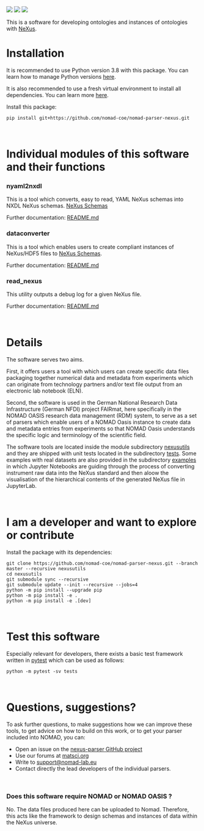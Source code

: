 <img src="https://github.com/nomad-coe/nomad-parser-nexus/actions/workflows/pytest.yml/badge.svg?event=push">
<img src="https://github.com/nomad-coe/nomad-parser-nexus/actions/workflows/pylint.yml/badge.svg?event=push">
<img src="https://img.shields.io/badge/python-3.8-green.svg">

<br/>

This is a software for developing ontologies and instances of ontologies with
[NeXus](https://www.nexusformat.org/).

# Installation

It is recommended to use Python version 3.8 with this package. You can learn how to manage Python versions [here](https://github.com/pyenv/pyenv).

It is also recommended to use a fresh virtual environment to install all dependencies. You can learn more [here](https://realpython.com/python-virtual-environments-a-primer/).

Install this package:

```console
pip install git+https://github.com/nomad-coe/nomad-parser-nexus.git
```

<br/>

# Individual modules of this software and their functions

### **nyaml2nxdl**

This is a tool which converts, easy to read, YAML NeXus schemas into NXDL NeXus schemas. [NeXus Schemas](https://nexusformat.org)

Further documentation: [README.md](nexusutils/nyaml2nxdl/README.md)

### **dataconverter**

This is a tool which enables users to create compliant instances of NeXus/HDF5 files to [NeXus Schemas](https://nexusformat.org).

Further documentation: [README.md](nexusutils/dataconverter/README.md)

### **read_nexus**
This utility outputs a debug log for a given NeXus file.

Further documentation: [README.md](nexusutils/nexus/README.md)

<br/>

# Details
The software serves two aims.

First, it offers users a tool with which users can
create specific data files packaging together numerical data and metadata from
experiments which can originate from technology partners and/or text file output
from an electronic lab notebook (ELN).

Second, the software is used in the German National Research Data Infrastructure
(German NFDI) project FAIRmat, here specifically in the NOMAD OASIS research data
management (RDM) system, to serve as a set of parsers which enable users of a NOMAD
Oasis instance to create data and metadata entries from experiments so that NOMAD Oasis
understands the specific logic and terminology of the scientific field.

The software tools are located inside the module subdirectory [nexusutils](nexusutils/) and they are
shipped with unit tests located in the subdirectory [tests](tests/).
Some examples with real datasets are also provided in the subdirectory [examples](examples/)
in which Jupyter Notebooks are guiding through the process of converting instrument raw
data into the NeXus standard and then aloow the visualisation of the hierarchical contents
of the generated NeXus file in JupyterLab.

<br/>

# I am a developer and want to explore or contribute

Install the package with its dependencies:

```
git clone https://github.com/nomad-coe/nomad-parser-nexus.git --branch master --recursive nexusutils
cd nexusutils
git submodule sync --recursive
git submodule update --init --recursive --jobs=4
python -m pip install --upgrade pip
python -m pip install -e .
python -m pip install -e .[dev]
```
<br/>

# Test this software

Especially relevant for developers, there exists a basic test framework written in
[pytest](https://docs.pytest.org/en/stable/) which can be used as follows:

```
python -m pytest -sv tests
```

<br/>

# Questions, suggestions?

To ask further questions, to make suggestions how we can improve these tools, to get advice
on how to build on this work, or to get your parser included into NOMAD, you can:

- Open an issue on the [nexus-parser GitHub project](https://github.com/nomad-coe/nomad-parser-nexus/issues)
- Use our forums at [matsci.org](https://matsci.org/c/nomad/32)
- Write to [support@nomad-lab.eu](mailto:support@nomad-lab.eu)
- Contact directly the lead developers of the individual parsers.

<br/>

### Does this software require NOMAD or NOMAD OASIS ?

No. The data files produced here can be uploaded to Nomad. Therefore, this acts like the framework to design schemas and instances of data within the NeXus universe.
